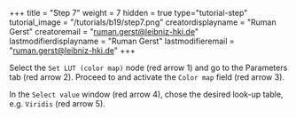 +++
title = "Step 7"
weight = 7
hidden = true
type="tutorial-step"
tutorial_image = "/tutorials/b19/step7.png"
creatordisplayname = "Ruman Gerst"
creatoremail = "ruman.gerst@leibniz-hki.de"
lastmodifierdisplayname = "Ruman Gerst"
lastmodifieremail = "ruman.gerst@leibniz-hki.de"
+++

Select the `Set LUT (color map)` node (red arrow 1) and go to the Parameters tab (red arrow 2). Proceed to and activate the `Color map` field (red arrow 3). 

In the `Select value` window (red arrow 4), chose the desired look-up table, e.g. `Viridis` (red arrow 5). 